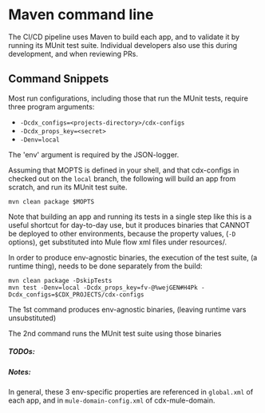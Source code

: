 # Maven command line #
The CI/CD pipeline uses Maven to build each app, and to validate it by running its MUnit test suite.
Individual developers also use this during development, and when reviewing PRs.

## Command Snippets

Most run configurations, including those that run the MUnit tests, require three program arguments:
 - `-Dcdx_configs=<projects-directory>/cdx-configs`
 - `-Dcdx_props_key=<secret>`
 - `-Denv=local`

The 'env' argument is required by the JSON-logger.

Assuming that MOPTS is defined in your shell, and that cdx-configs in checked out on the `local` branch,
the following will build an app from scratch, and run its MUnit test suite.
```
mvn clean package $MOPTS
```

Note that building an app and running its tests in a single step like this is a useful shortcut for day-to-day use,
but it produces binaries that CANNOT be deployed to other environments,
because the property values, (`-D` options), get substituted into Mule flow xml files under resources/.

In order to produce env-agnostic binaries,
the execution of the test suite, (a runtime thing), needs to be done separately from the build:

```
mvn clean package -DskipTests
mvn test -Denv=local -Dcdx_props_key=fv-@%wejGEN#H4Pk -Dcdx_configs=$CDX_PROJECTS/cdx-configs
```

The 1st command produces env-agnostic binaries, (leaving runtime vars unsubstituted)

The 2nd command runs the MUnit test suite using those binaries

##### TODOs:
##### Notes:

In general, these 3 env-specific properties are referenced
in `global.xml` of each app,
and in `mule-domain-config.xml` of cdx-mule-domain.
